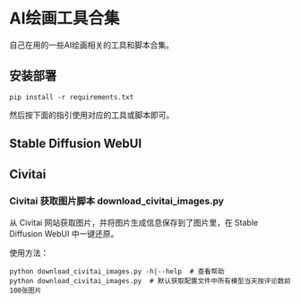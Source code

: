 # AI绘画工具合集

自己在用的一些AI绘画相关的工具和脚本合集。

## 安装部署

```shell
pip install -r requirements.txt
```

然后按下面的指引使用对应的工具或脚本即可。

## Stable Diffusion WebUI

## Civitai

### Civitai 获取图片脚本 download_civitai_images.py

从 Civitai 网站获取图片，并将图片生成信息保存到了图片里，在 Stable Diffusion WebUI 中一键还原。 

使用方法：
```shell
python download_civitai_images.py -h|--help  # 查看帮助
python download_civitai_images.py  # 默认获取配置文件中所有模型当天按评论数前100张图片
```